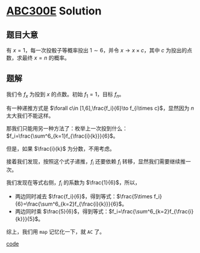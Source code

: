# [ABC300E](https://atcoder.jp/contests/abc300/tasks/abc300_e) Solution

## 题目大意
有 $x=1$，每一次投骰子等概率投出 $1\sim 6$，并令 $x\to x\times c$，其中 $c$ 为投出的点数，求最终 $x=n$ 的概率。
## 题解
我们令 $f_x$ 为投到 $x$ 的点数。初始 $f_1=1$，目标 $f_n$。

有一种递推方式是 $\forall c\in [1,6],\frac{f_i}{6}\to f_{i\times c}$，显然因为 $n$ 太大我们不能这样。

那我们只能用另一种方法了：枚举上一次投到什么：$f_i=\frac{\sum^6_{k=1}f_{\frac{i}{k}}}{6}$。

但是，如果 $\frac{i}{k}$ 为分数，不用考虑。

接着我们发现，按照这个式子递推，$f_i$ 还要依赖 $f_i$ 转移，显然我们需要继续推一次。

我们发现在等式右侧，$f_i$ 的系数为 $\frac{1}{6}$，所以，

+ 两边同时减去 $\frac{f_i}{6}$，得到等式：$\frac{5\times f_i}{6}=\frac{\sum^6_{k=2}f_{\frac{i}{k}}}{6}$。
+ 两边同时乘 $\frac{5}{6}$，得到等式：$f_i=\frac{\sum^6_{k=2}f_{\frac{i}{k}}}{5}$。

综上，我们用 `map` 记忆化一下，就 $\texttt{AC}$ 了。

[code](https://atcoder.jp/contests/abc300/submissions/41038634)